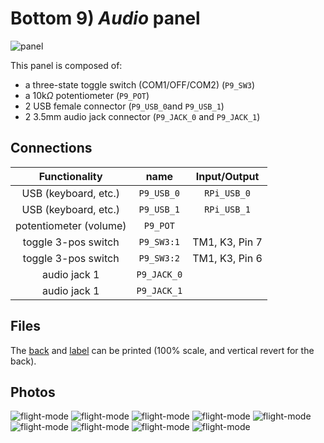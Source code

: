 # Bottom 9) *Audio* panel

![panel](B9-design.jpg)

This panel is composed of:
- a three-state toggle switch (COM1/OFF/COM2) (`P9_SW3`)
- a 10k$\Omega$ potentiometer (`P9_POT`)
- 2 USB female connector (`P9_USB_0`and `P9_USB_1`)
- 2 3.5mm audio jack connector (`P9_JACK_0` and `P9_JACK_1`)

## Connections

| Functionality           | name        | Input/Output       |
|:-----------------------:|:-----------:|:------------------:|
| USB (keyboard, etc.)    | `P9_USB_0`  | `RPi_USB_0`        |
| USB (keyboard, etc.)    | `P9_USB_1`  | `RPi_USB_1`        |
| potentiometer (volume)  | `P9_POT`    |                    |
| toggle 3-pos switch     | `P9_SW3:1`  | TM1, K3, Pin 7     |
| toggle 3-pos switch     | `P9_SW3:2`  | TM1, K3, Pin 6     |
| audio jack 1            | `P9_JACK_0` |                    |
| audio jack 1            | `P9_JACK_1` |                    |


## Files
The [back](B9-back.pdf) and [label](B9-label.pdf) can be printed (100% scale, and vertical revert for the back).


## Photos
![flight-mode](../../photos/panels/9-audio/IMG_1918.JPG)
![flight-mode](../../photos/panels/9-audio/IMG_1919.JPG)
![flight-mode](../../photos/panels/9-audio/IMG_1920.JPG)
![flight-mode](../../photos/panels/9-audio/IMG_2261.JPG)
![flight-mode](../../photos/panels/9-audio/IMG_2262.JPG)
![flight-mode](../../photos/panels/9-audio/IMG_2263.JPG)
![flight-mode](../../photos/panels/9-audio/IMG_2264.JPG)
![flight-mode](../../photos/panels/9-audio/IMG_2265.JPG)
![flight-mode](../../photos/panels/9-audio/IMG_2266.JPG)
